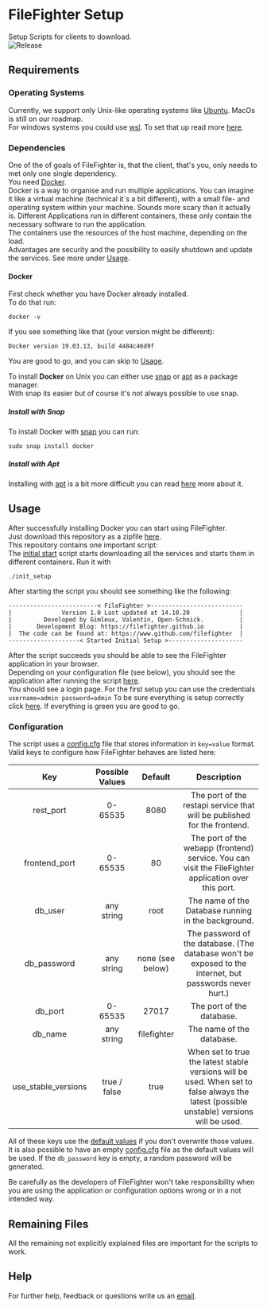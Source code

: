 # FileFighter Setup
Setup Scripts for clients to download.  
![Release](https://img.shields.io/github/v/release/filefighter/clientsetup?color=dark-green&label=Latest%20Version&logo=github&style=for-the-badge)

## Requirements

### Operating Systems
Currently, we support only Unix-like operating systems like [Ubuntu](https://ubuntu.com). MacOs is still on our roadmap.  
For windows systems you could use [wsl](https://en.wikipedia.org/wiki/Windows_Subsystem_for_Linux). To set that up read more [here](https://docs.microsoft.com/en-us/windows/wsl/install-win10).

### Dependencies
One of the of goals of FileFighter is, that the client, that's you, only needs to met only one single dependency.  
You need [Docker](https://www.docker.com/).    
Docker is a way to organise and run multiple applications. You can imagine it like a virtual machine (technical it`s a bit different), with a small file- and operating system within your machine.
Sounds more scary than it actually is. Different Applications run in different containers, these only contain the necessary software to run the application.  
The containers use the resources of the host machine, depending on the load.  
Advantages are security and the possibility to easily shutdown and update the services. See more under [Usage](#Usage).

#### Docker
First check whether you have Docker already installed.  
To do that run:  
```shell script
docker -v
```
If you see something like that (your version might be different):
```shell script
Docker version 19.03.13, build 4484c46d9f
```
You are good to go, and you can skip to [Usage](#Usage).

To install **Docker** on Unix you can either use [snap](https://www.howtogeek.com/660193/how-to-work-with-snap-packages-on-linux/) or [apt](https://en.wikipedia.org/wiki/APT_(software)) as a package manager.  
With snap its easier but of course it's not always possible to use snap.  

##### Install with Snap
To install Docker with [snap](https://www.howtogeek.com/660193/how-to-work-with-snap-packages-on-linux/) you can run:
```shell script
sudo snap install docker
```
##### Install with Apt
Installing with [apt](https://en.wikipedia.org/wiki/APT_(software)) is a bit more difficult you can read [here](https://www.digitalocean.com/community/tutorials/how-to-install-and-use-Docker-on-ubuntu-20-04) more about it.

## Usage
After successfully installing Docker you can start using FileFighter.  
Just download this repository as a zipfile [here](https://github.com/FileFighter/ClientSetup/releases/).  
This repository contains one <!-- three --> important script:   
The [initial start](./init_setup.sh) script starts downloading all the services and starts them in different containers. Run it with 
```shell script
./init_setup
```
After starting the script you should see something like the following:
```shell script
-------------------------< FileFighter >--------------------------
|              Version 1.0 Last updated at 14.10.20              |
|         Developed by Gimleux, Valentin, Open-Schnick.          |
|       Development Blog: https://filefighter.github.io          |
|  The code can be found at: https://www.github.com/filefighter  |
--------------------< Started Initial Setup >---------------------
```
After the script succeeds you should be able to see the FileFighter application in your browser.  
Depending on your configuration file (see below), you should see the application after running the script [here](http://localhost:80/).  
You should see a login page. For the first setup you can use the credentials 
`username=admin password=admin`
To be sure everything is setup correctly click [here](http://localhost:80/health). If everything is green you are good to go.

### Configuration
The script uses a [config.cfg](./config.cfg) file that stores information in `key=value` format.  
Valid keys to configure how FileFighter behaves are listed here:

| Key      | Possible Values | Default | Description |
| :----:   | :----:          |  :----: |  :----:  |
| rest_port | 0-65535  | 8080 | The port of the restapi service that will be published for the frontend. |
| frontend_port | 0-65535  | 80 | The port of the webapp (frontend) service. You can visit the FileFighter application over this port. |
| db_user | any string | root | The name of the Database running in the background. |
| db_password | any string | none (see below) | The password of the database. (The database won't be exposed to the internet, but passwords never hurt.) |
| db_port | 0-65535 | 27017  | The port of the database.  |
| db_name | any string | filefighter | The name of the database. |
| use_stable_versions | true / false | true | When set to true the latest stable versions will be used. When set to false always the latest (possible unstable) versions will be used. |

All of these keys use the [default values](./lib/config.cfg.defaults) if you don't overwrite those values.  
It is also possible to have an empty [config.cfg](./config.cfg) file as the default values will be used.
If the `db_password` key is empty, a random password will be generated.

Be carefully as the developers of FileFighter won't take responsibility when you are using the application or configuration options wrong or in a not intended way.

## Remaining Files
All the remaining not explicitly explained files are important for the scripts to work.

## Help
For further help, feedback or questions write us an [email](mailto:filefighter@t-online.de).
